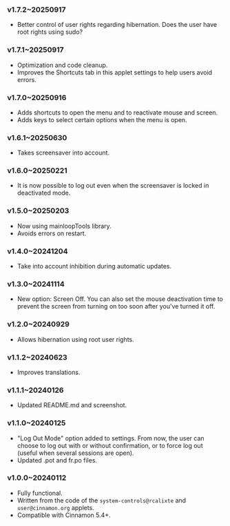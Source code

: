 ### v1.7.2~20250917
* Better control of user rights regarding hibernation. Does the user have root rights using sudo?

### v1.7.1~20250917
* Optimization and code cleanup.
* Improves the Shortcuts tab in this applet settings to help users avoid errors.

### v1.7.0~20250916
* Adds shortcuts to open the menu and to reactivate mouse and screen.
* Adds keys to select certain options when the menu is open.


### v1.6.1~20250630
* Takes screensaver into account.

### v1.6.0~20250221
* It is now possible to log out even when the screensaver is locked in deactivated mode.

### v1.5.0~20250203
* Now using mainloopTools library.
* Avoids errors on restart.

### v1.4.0~20241204

* Take into account inhibition during automatic updates.

### v1.3.0~20241114

* New option: Screen Off. You can also set the mouse deactivation time to prevent the screen from turning on too soon after you've turned it off.

### v1.2.0~20240929

* Allows hibernation using root user rights.

### v1.1.2~20240623

* Improves translations.

### v1.1.1~20240126

* Updated README.md and screenshot.

### v1.1.0~20240125

* "Log Out Mode" option added to settings. From now, the user can choose to log out with or without confirmation, or to force log out (useful when several sessions are open).
* Updated .pot and fr.po files.

### v1.0.0~20240112

* Fully functional.
* Written from the code of the `system-controls@rcalixte` and `user@cinnamon.org` applets.
* Compatible with Cinnamon 5.4+.
